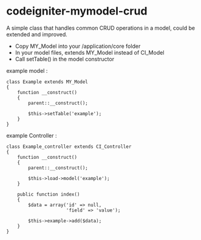 codeigniter-mymodel-crud
========================

A simple class that handles common CRUD operations in a model, could be extended and improved.

- Copy MY_Model into your /application/core folder
- In your model files, extends MY_Model instead of CI_Model
- Call setTable() in the model constructor

example model :

    class Example extends MY_Model
    {
        function __construct()
        {
            parent::__construct();

            $this->setTable('example');
        }
    }

example Controller :

    class Example_controller extends CI_Controller
    {
        function __construct()
        {
            parent::__construct();

            $this->load->model('example');
        }

        public function index()
        {
            $data = array('id' => null,
                          'field' => 'value');

            $this->example->add($data);
        }
    }